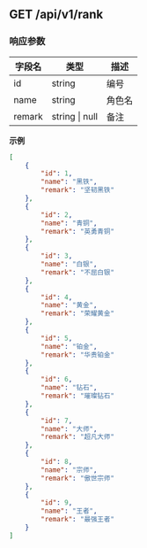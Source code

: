 
## GET /api/v1/rank
### 响应参数
| 字段名    | 类型             | 描述  |
|--------|----------------|-----|
| id     | string         | 编号  |
| name   | string         | 角色名 |
| remark | string \| null | 备注  |

**示例**
```json
[
    {
        "id": 1,
        "name": "黑铁",
        "remark": "坚韧黑铁"
    },
    {
        "id": 2,
        "name": "青铜",
        "remark": "英勇青铜"
    },
    {
        "id": 3,
        "name": "白银",
        "remark": "不屈白银"
    },
    {
        "id": 4,
        "name": "黄金",
        "remark": "荣耀黄金"
    },
    {
        "id": 5,
        "name": "铂金",
        "remark": "华贵铂金"
    },
    {
        "id": 6,
        "name": "钻石",
        "remark": "璀璨钻石"
    },
    {
        "id": 7,
        "name": "大师",
        "remark": "超凡大师"
    },
    {
        "id": 8,
        "name": "宗师",
        "remark": "傲世宗师"
    },
    {
        "id": 9,
        "name": "王者",
        "remark": "最强王者"
    }
]
```